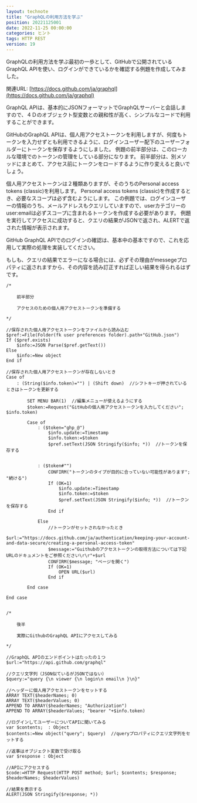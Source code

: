 ```yaml
---
layout: technote
title: "GraphQLの利用方法を学ぶ"
position: 20221125001
date: 2022-11-25 00:00:00
categories: ヒント
tags: HTTP REST
version: 19
---
```


GraphQLの利用方法を学ぶ最初の一歩として、GitHubで公開されているGraphQL APIを使い、ログインができているかを確認する例題を作成してみました。

関連URL: [https://docs.github.com/ja/graphql](https://docs.github.com/ja/graphql)

GraphQL APIは、基本的にJSONフォーマットでGraphQLサーバーと会話しますので、４Ｄのオブジェクト型変数との親和性が高く、シンプルなコードで利用することができます。

GitHubのGraphQL APIは、個人用アクセストークンを利用しますが、何度もトークンを入力せずとも利用できるように、ログインユーザー配下のユーザーフォルダーにトークンを保存するようにしました。
例題の前半部分は、このローカルな環境でのトークンの管理をしている部分になります。
前半部分は、別メソッドにまとめて、アクセス前にトークンをロードするように作り変えると良いでしょう。

個人用アクセストークンは２種類ありますが、そのうちのPersonal access tokens (classic)を利用します。
Personal access tokens (classic)を作成するとき、必要なスコープは必ず含むようにします。
この例題では、ログインユーザーの情報のうち、メールアドレスもクエリしていますので、userカテゴリーのuser:emailは必ずスコープに含まれるトークンを作成する必要があります。
例題を実行してアクセスに成功すると、クエリの結果がJSONで返され、ALERTで返された情報が表示されます。

GitHub GraphQL APIでのログインの確認は、基本中の基本ですので、これを応用して実際の処理を実装してください。

もしも、クエリの結果でエラーになる場合には、必ずその理由がmessegeプロパティに返されますから、その内容を読み訂正すれば正しい結果を得られるはずです。

```4D
/*
	
	前半部分
	
	アクセスのための個人用アクセストークンを準備する
	
*/

//保存された個人用アクセストークンをファイルから読み込む
$pref:=File(Folder(fk user preferences folder).path+"GitHub.json")
If ($pref.exists)
	$info:=JSON Parse($pref.getText())
Else 
	$info:=New object
End if 

//保存された個人用アクセストークンが存在しないとき
Case of 
	: (String($info.token)="") | (Shift down)  //シフトキーが押されているときはトークンを更新する
		
		SET MENU BAR(1)  //編集メニューが使えるようにする
		$token:=Request("GitHubの個人用アクセストークンを入力してください"; $info.token)
		
		Case of 
			: ($token="ghp_@")
				$info.update:=Timestamp
				$info.token:=$token
				$pref.setText(JSON Stringify($info; *))  //トークンを保存する
				
				
			: ($token#"")
				CONFIRM("トークンのタイプが目的に合っていない可能性があります"; "続ける")
				If (OK=1)
					$info.update:=Timestamp
					$info.token:=$token
					$pref.setText(JSON Stringify($info; *))  //トークンを保存する
				End if 
				
			Else 
				//トークンがセットされなかったとき
				$url:="https://docs.github.com/ja/authentication/keeping-your-account-and-data-secure/creating-a-personal-access-token"
				$message:="Guithubのアクセストークンの取得方法については下記URLのドキュメントをご参照ください\r\r"+$url
				CONFIRM($message; "ページを開く")
				If (OK=1)
					OPEN URL($url)
				End if 
				
		End case 
		
End case 


/*
	
	後半
	
	実際にGithubのGraphQL APIにアクセスしてみる
	
*/

//GraphQL APIのエンドポイントはたったの１つ
$url:="https://api.github.com/graphql"

//クエリ文字列（JSON似ているがJSONではない）
$query:="query {\n viewer {\n login\n email\n }\n}"

//ヘッダーに個人用アクセストークンをセットする
ARRAY TEXT($headerNames; 0)
ARRAY TEXT($headerValues; 0)
APPEND TO ARRAY($headerNames; "Authorization")
APPEND TO ARRAY($headerValues; "bearer "+$info.token)

//ログインしてユーザーについてAPIに聞いてみる
var $contents;  : Object
$contents:=New object("query"; $query)  //queryプロパティにクエリ文字列をセットする

//返事はオブジェクト変数で受け取る
var $response : Object

//APIにアクセスする
$code:=HTTP Request(HTTP POST method; $url; $contents; $response; $headerNames; $headerValues)

//結果を表示する
ALERT(JSON Stringify($response; *))
```
